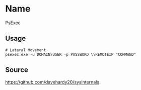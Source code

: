 # Name
PsExec

## Usage
```
# Lateral Movement
psexec.exe -u DOMAIN\USER -p PASSWORD \\REMOTEIP "COMMAND"
```

## Source
https://github.com/davehardy20/sysinternals
